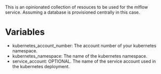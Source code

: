 This is an opinionated collection of resouces to be used for the mlflow service. Assuming a database
is provisioned centrally in this case.

# Variables

- kubernetes_account_number: The account number of your kubernetes namespace. 
- kubernetes_namespace: The name of the kubernetes namespace.
- service_account: OPTIONAL. The name of the service account used in the kubernetes deployment.